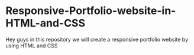 # Responsive-Portfolio-website-in-HTML-and-CSS
Hey guys in this repository we will create a responsive portfolio website by using HTML and CSS
